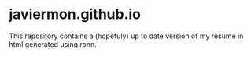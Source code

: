# javiermon.github.io

This repository contains a (hopefuly) up to date version of my resume in html generated using ronn.
